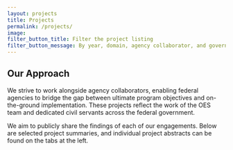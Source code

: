 ```yaml
---
layout: projects
title: Projects
permalink: /projects/
image:
filter_button_title: Filter the project listing
filter_button_message: By year, domain, agency collaborator, and government impact
---
```

## Our Approach

We strive to work alongside agency collaborators, enabling federal agencies to bridge the gap between ultimate program objectives and on-the-ground implementation. These projects reflect the work of the OES team and dedicated civil servants across the federal government.

We aim to publicly share the findings of each of our engagements. Below are selected project summaries, and individual project abstracts can be found on the tabs at the left.
